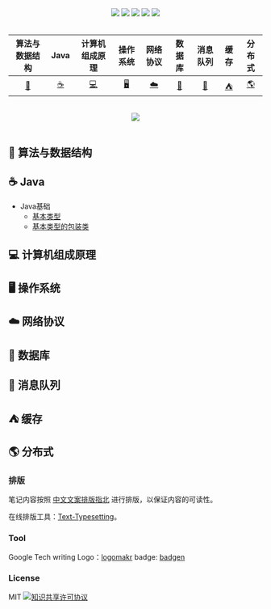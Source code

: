 <div align="center">
    <a href="#"> <img src="https://badgen.net/twitter/follow/cornprincess"></a>
    <a href="assets/download.md"> <img src="https://badgen.net/github/contributors/CornPrincess/Frontend_Notes"></a>
    <a href="#"> <img src="https://badgen.net/npm/license/lodash"></a>
    <a href="#"> <img src="https://badgen.net/badge/%e5%85%ac%e4%bc%97%e5%8f%b7/Cornprincess?icon=rss"></a>
    <a href="#"> <img src="https://badgen.net/runkit/cal-badge-icd0onfvrxx6"></a>
</div>
<br>



| 算法与数据结构  | Java | 计算机组成原理| 操作系统 | 网络协议 | 数据库 | 消息队列 | 缓存 | 分布式 |
| :-----------: | :-----------: | :-----------: | :-----------: | :-----------: | :-----------: | :-----------: | :-----------: | :-----------: |
| [:pencil:](#pencil-算法与数据结构)  | [:coffee:](#coffee-Java) | [:computer:](#computer-计算机组成原理) | [:desktop_computer:](#desktop_computer-操作系统) | [:cloud:](#cloud-网络协议) | [:floppy_disk:](#floppy_disk-数据库) | [:postbox:](#postbox-消息队列) | [:tent:](#tent-缓存) | [:earth_americas:](#earth_americas-分布式) |
<br>

<div align="center">
    <img src="https://media-exp1.licdn.com/dms/image/C561BAQEazVZ-tlQZtg/company-background_10000/0?e=2159024400&v=beta&t=1BGrqFcuQVay8ltLFmf6Y0-1Mw7bhC9gupvsQFWkeek">
</div>

<br>

## :pencil: 算法与数据结构

## :coffee: Java

- Java基础
  - [基本类型](https://github.com/CornPrincess/Backend_Nodets/blob/master/notes/Java/Java%E5%9F%BA%E7%A1%80/%E5%9F%BA%E6%9C%AC%E7%B1%BB%E5%9E%8B.md) 
  - [基本类型的包装类](https://github.com/CornPrincess/Backend_Nodets/blob/master/notes/Java/Java%E5%9F%BA%E7%A1%80/%E5%9F%BA%E6%9C%AC%E7%B1%BB%E5%9E%8B%E5%8C%85%E8%A3%85%E7%B1%BB.md)

## :computer: 计算机组成原理

## :desktop_computer: 操作系统 

## :cloud: 网络协议

## :floppy_disk: 数据库 

## :postbox: 消息队列 

## :tent: 缓存 

## :earth_americas: 分布式 

### 排版

笔记内容按照 [中文文案排版指北](https://github.com/sparanoid/chinese-copywriting-guidelines) 进行排版，以保证内容的可读性。

在线排版工具：[Text-Typesetting](https://github.com/CyC2018/Text-Typesetting)。

### Tool
Google Tech writing
Logo：[logomakr](https://logomakr.com/)
badge: [badgen](https://badgen.net)

### License
MIT
<a rel="license" href="http://creativecommons.org/licenses/by-nc-sa/4.0/"><img alt="知识共享许可协议" style="border-width:0" src="https://i.creativecommons.org/l/by-nc-sa/4.0/88x31.png" /></a>
